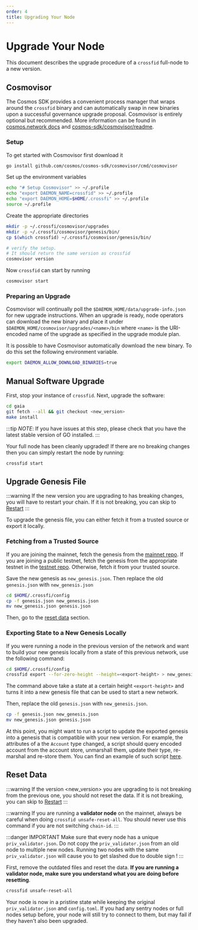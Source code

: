 ```yaml
---
order: 4
title: Upgrading Your Node
---
```


# Upgrade Your Node

This document describes the upgrade procedure of a `crossfid` full-node to a new version.

## Cosmovisor

The Cosmos SDK provides a convenient process manager that wraps around the `crossfid` binary and can automatically swap in new binaries upon a successful governance upgrade proposal. Cosmovisor is entirely optional but recommended. More information can be found in [cosmos.network docs](https://docs.cosmos.network/v0.45/run-node/cosmovisor.html) and [cosmos-sdk/cosmovisor/readme](https://github.com/cosmos/cosmos-sdk/blob/v0.45.0/cosmovisor/README.md).

### Setup

To get started with Cosmovisor first download it

```bash
go install github.com/cosmos/cosmos-sdk/cosmovisor/cmd/cosmovisor
```

Set up the environment variables

```bash
echo "# Setup Cosmovisor" >> ~/.profile
echo "export DAEMON_NAME=crossfid" >> ~/.profile
echo "export DAEMON_HOME=$HOME/.crossfi" >> ~/.profile
source ~/.profile
```

Create the appropriate directories

```bash
mkdir -p ~/.crossfi/cosmovisor/upgrades
mkdir -p ~/.crossfi/cosmovisor/genesis/bin/
cp $(which crossfid) ~/.crossfi/cosmovisor/genesis/bin/

# verify the setup. 
# It should return the same version as crossfid
cosmovisor version
```

Now `crossfid` can start by running

```bash
cosmovisor start
```

### Preparing an Upgrade

Cosmovisor will continually poll  the `$DAEMON_HOME/data/upgrade-info.json` for new upgrade instructions. When an upgrade is ready, node operators can download the new binary and place it under `$DAEMON_HOME/cosmovisor/upgrades/<name>/bin` where `<name>` is the URI-encoded name of the upgrade as specified in the upgrade module plan.

It is possible to have Cosmovisor automatically download the new binary. To do this set the following environment variable.

```bash
export DAEMON_ALLOW_DOWNLOAD_BINARIES=true
```

## Manual Software Upgrade

First, stop your instance of `crossfid`. Next, upgrade the software:

```bash
cd gaia
git fetch --all && git checkout <new_version>
make install
```

:::tip
_NOTE_: If you have issues at this step, please check that you have the latest stable version of GO installed.
:::

Your full node has been cleanly upgraded! If there are no breaking changes then you can simply restart the node by running:

```bash
crossfid start
```

## Upgrade Genesis File

:::warning
If the new version you are upgrading to has breaking changes, you will have to restart your chain. If it is not breaking, you can skip to [Restart](#restart)
:::

To upgrade the genesis file, you can either fetch it from a trusted source or export it locally.

### Fetching from a Trusted Source

If you are joining the mainnet, fetch the genesis from the [mainnet repo](https://github.com/cosmos/launch). If you are joining a public testnet, fetch the genesis from the appropriate testnet in the [testnet repo](https://github.com/cosmos/testnets). Otherwise, fetch it from your trusted source.

Save the new genesis as `new_genesis.json`. Then replace the old `genesis.json` with `new_genesis.json`

```bash
cd $HOME/.crossfi/config
cp -f genesis.json new_genesis.json
mv new_genesis.json genesis.json
```

Then, go to the [reset data](#reset-data) section.

### Exporting State to a New Genesis Locally

If you were running a node in the previous version of the network and want to build your new genesis locally from a state of this previous network, use the following command:

```bash
cd $HOME/.crossfi/config
crossfid export --for-zero-height --height=<export-height> > new_genesis.json
```

The command above take a state at a certain height `<export-height>` and turns it into a new genesis file that can be used to start a new network.

Then, replace the old `genesis.json` with `new_genesis.json`.

```bash
cp -f genesis.json new_genesis.json
mv new_genesis.json genesis.json
```

At this point, you might want to run a script to update the exported genesis into a genesis that is compatible with your new version. For example, the attributes of a the `Account` type changed, a script should query encoded account from the account store, unmarshall them, update their type, re-marshal and re-store them. You can find an example of such script [here](https://github.com/cosmos/cosmos-sdk/blob/02c6c9fafd58da88550ab4d7d494724a477c8a68/contrib/migrate/v0.33.x-to-v0.34.0.py).

## Reset Data

:::warning
If the version <new_version> you are upgrading to is not breaking from the previous one, you should not reset the data. If it is not breaking, you can skip to [Restart](#restart)
:::

:::warning
If you are running a **validator node** on the mainnet, always be careful when doing `crossfid unsafe-reset-all`. You should never use this command if you are not switching `chain-id`.
:::

:::danger IMPORTANT
Make sure that every node has a unique `priv_validator.json`. Do not copy the `priv_validator.json` from an old node to multiple new nodes. Running two nodes with the same `priv_validator.json` will cause you to get slashed due to double sign !
:::

First, remove the outdated files and reset the data. **If you are running a validator node, make sure you understand what you are doing before resetting**.

```bash
crossfid unsafe-reset-all
```

Your node is now in a pristine state while keeping the original `priv_validator.json` and `config.toml`. If you had any sentry nodes or full nodes setup before, your node will still try to connect to them, but may fail if they haven't also been upgraded.
